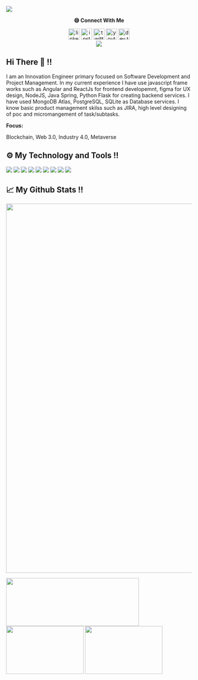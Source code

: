 <a href="" float="center">
  <img src="https://pbs.twimg.com/profile_banners/798140627959607296/1653390480/1080x360" />
</a>
<p align="center"> 
  <b>😄 Connect With Me</b> 
</a>
</p>
<p align="center">
    <a href="https://www.linkedin.com/in/akash-engineer/" rel="some text"><img src="https://img.icons8.com/color/2x/linkedin-circled.png" alt="linkedin" height="30" width="30"></a>
<a href="https://www.instagram.com/sky.ether.public" rel="some text"><img src="https://img.icons8.com/color/2x/instagram-new--v2.png" alt="instagram" height="30" width="30"></a>
<a href="https://twitter.com/AkashS_Engineer" rel="some text"><img src="https://img.icons8.com/color/2x/twitter--v4.png" alt="twitter" height="30" width="30"></a>
<a href="https://www.youtube.com/@sky.ether.public" rel="some text"><img src="https://img.icons8.com/fluency/2x/youtube-play.png" alt="youtube" height="30" width="30"></a>
  <a href="https://github.com/AkashSrivastava1721/Blog.me" rel="some text"><img src="https://img.icons8.com/external-flaticons-lineal-color-flat-icons/2x/external-developer-mobile-app-development-flaticons-lineal-color-flat-icons-2.png"  alt="dev.to" height="30" width="30"></a>
<br>
<a href="" float="center"><img src="https://komarev.com/ghpvc/?username=AkashSrivastava1721&color=blue"/></a>
</p>
  
## Hi There 👋 !!
<p align="centre">I am an Innovation Engineer primary focused on Software Development and Project Management. In my current experience I have use javascript frame works such as Angular and ReactJs for frontend developemnt, figma for UX design, NodeJS, Java Spring, Python Flask for creating backend services. I have used MongoDB Atlas, PostgreSQL, SQLite as Database services. I know basic product management skilss such as JIRA, high level designing of poc and micromangement of task/subtasks.</p>

<b>Focus: </b><p>Blockchain, Web 3.0, Industry 4.0, Metaverse</p>

## ⚙️ My Technology and Tools !!
![](https://img.shields.io/badge/Development_Tool-Visual_Studio-informational?style=flat&logo=<LOGO_NAME>&logoColor=white&color=2bbc8a)
![](https://img.shields.io/badge/OOPs_Programing-JAVA,TYPESCRIPT-informational?style=flat&logo=<LOGO_NAME>&logoColor=white&color=2bbc8a)
![](https://img.shields.io/badge/Machine_Learning-Python-informational?style=flat&logo=<LOGO_NAME>&logoColor=white&color=2bbc8a)
![](https://img.shields.io/badge/Operating_System-Windows-informational?style=flat&logo=<LOGO_NAME>&logoColor=white&color=2bbc8a)
![](https://img.shields.io/badge/Cloud_Computing-Azure_and_Google_Cloud-informational?style=flat&logo=<LOGO_NAME>&logoColor=white&color=2bbc8a)
![](https://img.shields.io/badge/Database-SQL,MongoDB,PostgrSQL,SQLite-informational?style=flat&logo=<LOGO_NAME>&logoColor=white&color=2bbc8a)
![](https://img.shields.io/badge/Frontend-Angular,React-informational?style=flat&logo=<LOGO_NAME>&logoColor=white&color=2bbc8a)
![](https://img.shields.io/badge/Backend-Node.Js/Express.Js,Java_Spring,JDBC-informational?style=flat&logo=<LOGO_NAME>&logoColor=white&color=2bbc8a)
![](https://img.shields.io/badge/API-REST-informational?style=flat&logo=<LOGO_NAME>&logoColor=white&color=2bbc8a)

## 📈 My Github Stats !!
<a href="https://github.com/ryo-ma/github-profile-trophy" float="center">
  <img width=1000 src="https://github-profile-trophy.vercel.app/?username=AkashSrivastava1721&column=8&theme=darkhub&no-frame=true&no-bg=true"/>
</a>
<p float="center">
    <img align="center" src="https://github-readme-stats.vercel.app/api/?username=AkashSrivastava1721&count_private=true&show_icons=true&theme=radical&hide=issues" height="130" width="360"/>
  <img align="center" src="https://github-profile-summary-cards.vercel.app/api/cards/repos-per-language?username=AkashSrivastava1721&theme=nord_dark" height="130" width="210"/>
  <img align="center" src="https://github-profile-summary-cards.vercel.app/api/cards/most-commit-language?username=AkashSrivastava1721&theme=nord_dark" height="130" width="210"/>
</p>

